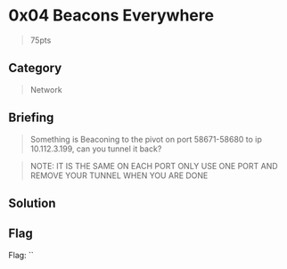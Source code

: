 # 0x04 Beacons Everywhere
> 75pts

## Category
> Network

## Briefing
> Something is Beaconing to the pivot on port 58671-58680 to ip 10.112.3.199, can you tunnel it back?

> NOTE: IT IS THE SAME ON EACH PORT ONLY USE ONE PORT AND REMOVE YOUR TUNNEL WHEN YOU ARE DONE

## Solution

## Flag
Flag: ``